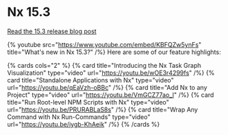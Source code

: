 # Nx 15.3

[Read the 15.3 release blog post](https://blog.nrwl.io/nx-15-3-standalone-projects-vite-task-graph-and-more-3ed23f7827ed)

{% youtube
src="https://www.youtube.com/embed/KBFQZw5ynFs"
title="What&#39;s new in Nx 15.3?"
/%}
Here are some of our feature highlights:

{% cards cols="2" %}
{% card title="Introducing the Nx Task Graph Visualization"  type="video" url="https://youtu.be/wOE3r4299fs" /%}
{% card title="Standalone Applications with Nx"  type="video" url="https://youtu.be/qEaVzh-oBBc" /%}
{% card title="Add Nx to any Project"  type="video" url="https://youtu.be/VmGCZ77ao_I" /%}
{% card title="Run Root-level NPM Scripts with Nx"  type="video" url="https://youtu.be/PRURABLaS8s" /%}
{% card title="Wrap Any Command with Nx Run-Commands"  type="video" url="https://youtu.be/iygb-KhAeik" /%}
{% /cards %}
